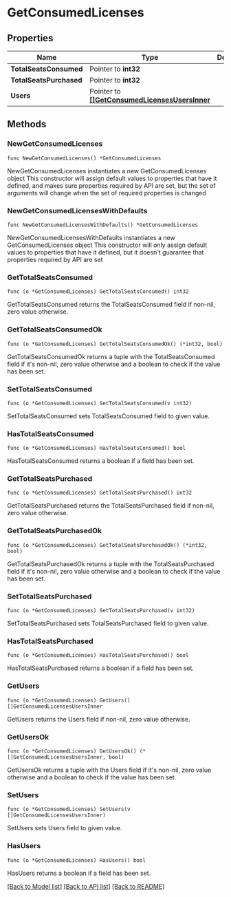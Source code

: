 # GetConsumedLicenses

## Properties

Name | Type | Description | Notes
------------ | ------------- | ------------- | -------------
**TotalSeatsConsumed** | Pointer to **int32** |  | [optional] 
**TotalSeatsPurchased** | Pointer to **int32** |  | [optional] 
**Users** | Pointer to [**[]GetConsumedLicensesUsersInner**](GetConsumedLicensesUsersInner.md) |  | [optional] 

## Methods

### NewGetConsumedLicenses

`func NewGetConsumedLicenses() *GetConsumedLicenses`

NewGetConsumedLicenses instantiates a new GetConsumedLicenses object
This constructor will assign default values to properties that have it defined,
and makes sure properties required by API are set, but the set of arguments
will change when the set of required properties is changed

### NewGetConsumedLicensesWithDefaults

`func NewGetConsumedLicensesWithDefaults() *GetConsumedLicenses`

NewGetConsumedLicensesWithDefaults instantiates a new GetConsumedLicenses object
This constructor will only assign default values to properties that have it defined,
but it doesn't guarantee that properties required by API are set

### GetTotalSeatsConsumed

`func (o *GetConsumedLicenses) GetTotalSeatsConsumed() int32`

GetTotalSeatsConsumed returns the TotalSeatsConsumed field if non-nil, zero value otherwise.

### GetTotalSeatsConsumedOk

`func (o *GetConsumedLicenses) GetTotalSeatsConsumedOk() (*int32, bool)`

GetTotalSeatsConsumedOk returns a tuple with the TotalSeatsConsumed field if it's non-nil, zero value otherwise
and a boolean to check if the value has been set.

### SetTotalSeatsConsumed

`func (o *GetConsumedLicenses) SetTotalSeatsConsumed(v int32)`

SetTotalSeatsConsumed sets TotalSeatsConsumed field to given value.

### HasTotalSeatsConsumed

`func (o *GetConsumedLicenses) HasTotalSeatsConsumed() bool`

HasTotalSeatsConsumed returns a boolean if a field has been set.

### GetTotalSeatsPurchased

`func (o *GetConsumedLicenses) GetTotalSeatsPurchased() int32`

GetTotalSeatsPurchased returns the TotalSeatsPurchased field if non-nil, zero value otherwise.

### GetTotalSeatsPurchasedOk

`func (o *GetConsumedLicenses) GetTotalSeatsPurchasedOk() (*int32, bool)`

GetTotalSeatsPurchasedOk returns a tuple with the TotalSeatsPurchased field if it's non-nil, zero value otherwise
and a boolean to check if the value has been set.

### SetTotalSeatsPurchased

`func (o *GetConsumedLicenses) SetTotalSeatsPurchased(v int32)`

SetTotalSeatsPurchased sets TotalSeatsPurchased field to given value.

### HasTotalSeatsPurchased

`func (o *GetConsumedLicenses) HasTotalSeatsPurchased() bool`

HasTotalSeatsPurchased returns a boolean if a field has been set.

### GetUsers

`func (o *GetConsumedLicenses) GetUsers() []GetConsumedLicensesUsersInner`

GetUsers returns the Users field if non-nil, zero value otherwise.

### GetUsersOk

`func (o *GetConsumedLicenses) GetUsersOk() (*[]GetConsumedLicensesUsersInner, bool)`

GetUsersOk returns a tuple with the Users field if it's non-nil, zero value otherwise
and a boolean to check if the value has been set.

### SetUsers

`func (o *GetConsumedLicenses) SetUsers(v []GetConsumedLicensesUsersInner)`

SetUsers sets Users field to given value.

### HasUsers

`func (o *GetConsumedLicenses) HasUsers() bool`

HasUsers returns a boolean if a field has been set.


[[Back to Model list]](../README.md#documentation-for-models) [[Back to API list]](../README.md#documentation-for-api-endpoints) [[Back to README]](../README.md)


